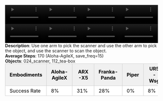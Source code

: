 <!DOCTYPE html>
<html lang="en">
<body>
    <div style="display: flex;">
        <video src="../task_video_clean/scan_object/aloha-agilex_head.mp4" controls loop muted autoplay style="width: 25%;"></video>
        <video src="../task_video_clean/scan_object/franka-panda_head.mp4" controls loop muted autoplay style="width: 25%;"></video>
        <video src="../task_video_clean/scan_object/ARX-X5_head.mp4" controls loop muted autoplay style="width: 25%;"></video>
        <video src="../task_video_clean/scan_object/ur5-wsg_head.mp4" controls loop muted autoplay style="width: 25%;"></video>
    </div>
    <div style="display: flex;">
        <video src="../task_video_clean/scan_object/aloha-agilex_world.mp4" controls loop muted autoplay style="width: 25%;"></video>
        <video src="../task_video_clean/scan_object/franka-panda_world.mp4" controls loop muted autoplay style="width: 25%;"></video>
        <video src="../task_video_clean/scan_object/ARX-X5_world.mp4" controls loop muted autoplay style="width: 25%;"></video>
        <video src="../task_video_clean/scan_object/ur5-wsg_world.mp4" controls loop muted autoplay style="width: 25%;"></video>
    </div>
    <b>Description</b>: Use one arm to pick the scanner and use the other arm to pick the object, and use the scanner to scan the object.<br>
    <b>Average Steps</b>: 170 (Aloha-AgileX, save_freq=15)<br>
    <b>Objects</b>: 024_scanner, 112_tea-box<br>
    <table style="margin:0 auto;border-collapse:collapse;width:auto;min-width:180px;background-color:white;">
        <thead>
            <tr style="background:#f0f0f0;">
                <th style="border:1px solid #ccc;padding:6px 14px;color:black;">Embodiments</th>
                <th style="border:1px solid #ccc;padding:6px 14px;color:black;">Aloha-AgileX</th>
                <th style="border:1px solid #ccc;padding:6px 14px;color:black;">ARX-X5</th>
                <th style="border:1px solid #ccc;padding:6px 14px;color:black;">Franka-Panda</th>
                <th style="border:1px solid #ccc;padding:6px 14px;color:black;">Piper</th>
                <th style="border:1px solid #ccc;padding:6px 14px;color:black;">UR5-Wsg</th>
            </tr>
        </thead>
        <tbody>
            <tr style="background:white;">
                <td style="border:1px solid #ccc;padding:6px 14px;color:black;">Success Rate</td>
                <td style="border:1px solid #ccc;padding:6px 14px;color:black;">8%</td>
                <td style="border:1px solid #ccc;padding:6px 14px;color:black;">31%</td>
                <td style="border:1px solid #ccc;padding:6px 14px;color:black;">28%</td>
                <td style="border:1px solid #ccc;padding:6px 14px;color:black;">0%</td>
                <td style="border:1px solid #ccc;padding:6px 14px;color:black;">8%</td>
            </tr>
        </tbody>
    </table>
</body>
</html>
